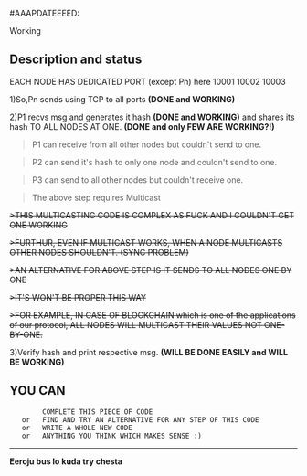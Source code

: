 #AAAPDATEEEED:

Working

## Description and status



EACH NODE HAS DEDICATED PORT (except Pn)
here 10001 10002 10003

1)So,Pn sends using TCP to all ports **(DONE and WORKING)**

2)P1 recvs msg and generates it hash **(DONE and WORKING)**
  and shares its hash TO ALL NODES AT ONE. 
  **(DONE and only FEW ARE WORKING?!)** 
> P1 can receive from all other nodes but couldn't send to one.

> P2 can send it's hash to only one node and couldn't send to one.

> P3 can send to all other nodes but couldn't receive one.

>The above step requires Multicast

~~>THIS MULTICASTING CODE IS COMPLEX AS FUCK AND I COULDN'T GET ONE WORKING~~

~~>FURTHUR, EVEN IF MULTICAST WORKS, WHEN A NODE MULTICASTS OTHER NODES SHOULDN'T. (SYNC PROBLEM)~~


~~>AN ALTERNATIVE FOR ABOVE STEP IS IT SENDS TO ALL NODES ONE BY ONE~~

~~>IT'S WON'T BE PROPER THIS WAY~~

~~>FOR EXAMPLE, IN CASE OF BLOCKCHAIN which is one of the applications of our protocol, ALL NODES WILL MULTICAST THEIR VALUES NOT ONE-BY-ONE.~~

3)Verify hash and print respective msg. **(WILL BE DONE EASILY and WILL BE WORKING)**


## YOU CAN
            COMPLETE THIS PIECE OF CODE
       or   FIND AND TRY AN ALTERNATIVE FOR ANY STEP OF THIS CODE
       or   WRITE A WHOLE NEW CODE
       or   ANYTHING YOU THINK WHICH MAKES SENSE :)
          
          
          
          
          
          
          
          
          
________________________________________________________________________
**Eeroju bus lo kuda try chesta**

